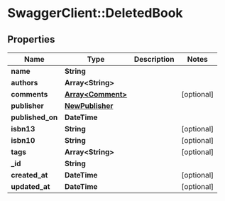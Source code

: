 # SwaggerClient::DeletedBook

## Properties
Name | Type | Description | Notes
------------ | ------------- | ------------- | -------------
**name** | **String** |  | 
**authors** | **Array&lt;String&gt;** |  | 
**comments** | [**Array&lt;Comment&gt;**](Comment.md) |  | [optional] 
**publisher** | [**NewPublisher**](NewPublisher.md) |  | 
**published_on** | **DateTime** |  | 
**isbn13** | **String** |  | [optional] 
**isbn10** | **String** |  | [optional] 
**tags** | **Array&lt;String&gt;** |  | [optional] 
**_id** | **String** |  | 
**created_at** | **DateTime** |  | [optional] 
**updated_at** | **DateTime** |  | [optional] 


